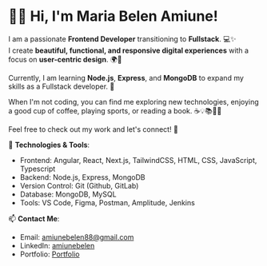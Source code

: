 # 👩‍💻 Hi, I'm Maria Belen Amiune!

I am a passionate **Frontend Developer** transitioning to **Fullstack**. 💻✨  
I create **beautiful, functional, and responsive digital experiences** with a focus on **user-centric design**. 🌍🚀

Currently, I am learning **Node.js**, **Express**, and **MongoDB** to expand my skills as a Fullstack developer. 🔧

When I'm not coding, you can find me exploring new technologies, enjoying a good cup of coffee, playing sports, or reading a book. ☕️💡📚🏃‍♀️

Feel free to check out my work and let's connect! 🌱

🚀 **Technologies & Tools**:
- Frontend: Angular, React, Next.js, TailwindCSS, HTML, CSS, JavaScript, Typescript
- Backend: Node.js, Express, MongoDB
- Version Control: Git (Github, GitLab)
- Database: MongoDB, MySQL
- Tools: VS Code, Figma, Postman, Amplitude, Jenkins

📫 **Contact Me**:
- Email: amiunebelen88@gmail.com
- LinkedIn: [amiunebelen](https://www.linkedin.com/in/amiunebelen/)
- Portfolio: [Portfolio](https://belenamiune.netlify.app/)
